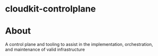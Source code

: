 # cloudkit-controlplane

# About

A control plane and tooling to assist in the implementation, orchestration, and maintenance of valid infrastructure
